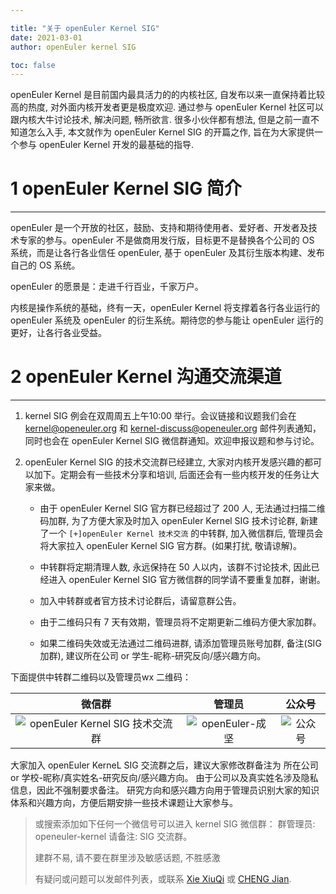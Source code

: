 ```yaml
---

title: "关于 openEuler Kernel SIG"
date: 2021-03-01
author: openEuler kernel SIG

toc: false
---
```


openEuler Kernel 是目前国内最具活力的的内核社区, 自发布以来一直保持着比较高的热度, 对外面内核开发者更是极度欢迎. 通过参与 openEuler Kernel 社区可以跟内核大牛讨论技术, 解决问题, 畅所欲言. 很多小伙伴都有想法, 但是之前一直不知道怎么入手, 本文就作为 openEuler Kernel SIG 的开篇之作, 旨在为大家提供一个参与 openEuler Kernel 开发的最基础的指导.

# 1 openEuler Kernel SIG 简介
-------

openEuler 是一个开放的社区，鼓励、支持和期待使用者、爱好者、开发者及技术专家的参与。openEuler 不是做商用发行版，目标更不是替换各个公司的 OS 系统，而是让各行各业信任 openEuler, 基于 openEuler 及其衍生版本构建、发布自己的 OS 系统。

openEuler 的愿景是：走进千行百业，千家万户。

内核是操作系统的基础，终有一天，openEuler Kernel 将支撑着各行各业运行的 openEuler 系统及 openEuler 的衍生系统。期待您的参与能让 openEuler 运行的更好，让各行各业受益。

# 2 openEuler Kernel 沟通交流渠道
-------

1.	kernel SIG 例会在双周周五上午10:00 举行。会议链接和议题我们会在 kernel@openeuler.org 和 kernel-discuss@openeuler.org 邮件列表通知，同时也会在 openEuler Kernel SIG 微信群通知。欢迎申报议题和参与讨论。

2.	openEuler Kernel SIG 的技术交流群已经建立, 大家对内核开发感兴趣的都可以加下。定期会有一些技术分享和培训, 后面还会有一些内核开发的任务让大家来做。

	*	由于 openEuler Kernel SIG 官方群已经超过了 200 人, 无法通过扫描二维码加群, 为了方便大家及时加入 openEuler Kernel SIG 技术讨论群, 新建了一个 `[+]openEuler Kernel 技术交流` 的中转群, 加入微信群后, 管理员会将大家拉入 openEuler Kernel SIG 官方群。(如果打扰, 敬请谅解)。

	*	中转群将定期清理人数, 永远保持在 50 人以内，该群不讨论技术, 因此已经进入 openEuler Kernel SIG 官方微信群的同学请不要重复加群，谢谢。

	*	加入中转群或者官方技术讨论群后，请留意群公告。

	*	由于二维码只有 7 天有效期，管理员将不定期更新二维码方便大家加群。

	*	如果二维码失效或无法通过二维码进群, 请添加管理员账号加群, 备注(SIG 加群), 建议所在公司 or 学生-昵称-研究反向/感兴趣方向。


下面提供中转群二维码以及管理员wx 二维码：

| 微信群 | 管理员 | 公众号 |
|:------:|:------:|:------:|
| ![openEuler Kernel SIG 技术交流群](/kernel-portal/img/wechat/openEuler_kernel_SIG_wechat_TMP.png) | ![openEuler-成坚](/kernel-portal/img/wechat/openEuler_kernel_helper_wechat.png) | ![公众号](/kernel-portal/img/wechat/qrcode.png) |

大家加入 openEuler KerneL SIG 交流群之后，建议大家修改群备注为 所在公司 or 学校-昵称/真实姓名-研究反向/感兴趣方向。
由于公司以及真实姓名涉及隐私信息，因此不强制要求备注。
研究方向和感兴趣方向用于管理员识别大家的知识体系和兴趣方向，方便后期安排一些技术课题让大家参与。

> 或搜索添加如下任何一个微信号可以进入 kernel SIG 微信群：
>  群管理员: openeuler-kernel
> 请备注: SIG 交流群。
>
> 建群不易, 请不要在群里涉及敏感话题, 不胜感激
>
> 有疑问或问题可以发邮件列表，或联系 [Xie XiuQi](https://gitee.com/xiexiuqi) 或 [CHENG Jian](https://www.github.com/gatieme).
